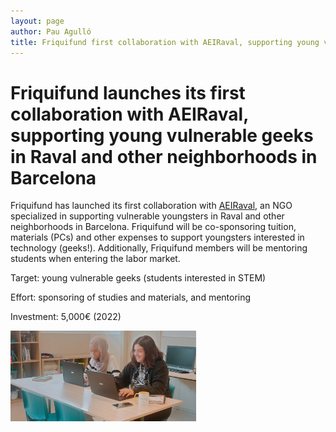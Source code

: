 ```yaml
---
layout: page
author: Pau Agulló
title: Friquifund first collaboration with AEIRaval, supporting young vulnerable geeks
---
```


# Friquifund launches its first collaboration with AEIRaval, supporting young vulnerable geeks in Raval and other neighborhoods in Barcelona

Friquifund has launched its first collaboration with <a href="https://www.aeiraval.org" target="_blank">AEIRaval</a>, an NGO specialized in supporting
vulnerable youngsters in Raval and other neighborhoods in Barcelona. Friquifund will be co-sponsoring
tuition, materials (PCs) and other expenses to support youngsters interested in technology (geeks!).
Additionally, Friquifund members will be mentoring students when entering the labor market.

Target: young vulnerable geeks (students interested in STEM)

Effort: sponsoring of studies and materials, and mentoring

Investment: 5,000€ (2022)


<img src="/assets/aei_rabal/2022-09-AEIRabal_pixelated.png" width="59%"/>

